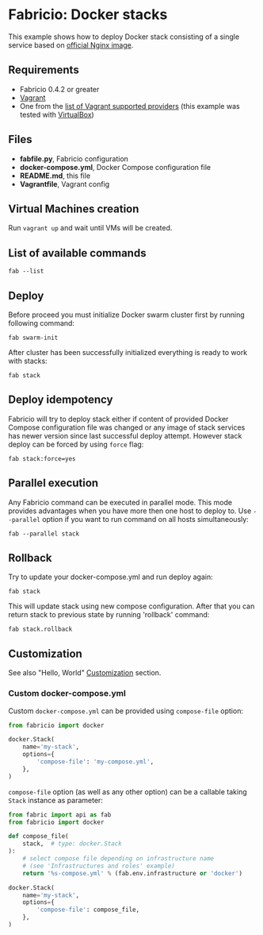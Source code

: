 # Fabricio: Docker stacks

This example shows how to deploy Docker stack consisting of a single service based on [official Nginx image](https://hub.docker.com/_/nginx/).

## Requirements
* Fabricio 0.4.2 or greater
* [Vagrant](https://www.vagrantup.com)
* One from the [list of Vagrant supported providers](https://www.vagrantup.com/docs/providers/) (this example was tested with [VirtualBox](https://www.virtualbox.org/))

## Files
* __fabfile.py__, Fabricio configuration
* __docker-compose.yml__, Docker Compose configuration file
* __README.md__, this file
* __Vagrantfile__, Vagrant config

## Virtual Machines creation

Run `vagrant up` and wait until VMs will be created.

## List of available commands

    fab --list

## Deploy

Before proceed you must initialize Docker swarm cluster first by running following command:

    fab swarm-init
    
After cluster has been successfully initialized everything is ready to work with stacks:

    fab stack
    
## Deploy idempotency

Fabricio will try to deploy stack either if content of provided Docker Compose configuration file was changed or any image of stack services has newer version since last successful deploy attempt. However stack deploy can be forced by using `force` flag:

    fab stack:force=yes
    
## Parallel execution

Any Fabricio command can be executed in parallel mode. This mode provides advantages when you have more then one host to deploy to. Use `--parallel` option if you want to run command on all hosts simultaneously:

    fab --parallel stack
    
## Rollback

Try to update your docker-compose.yml and run deploy again:

    fab stack
    
This will update stack using new compose configuration. After that you can return stack to previous state by running 'rollback' command:

    fab stack.rollback
    
## Customization

See also "Hello, World" [Customization](../../hello_world/#customization) section.

### Custom docker-compose.yml

Custom `docker-compose.yml` can be provided using `compose-file` option:

```python
from fabricio import docker

docker.Stack(
    name='my-stack', 
    options={
        'compose-file': 'my-compose.yml',
    },
)
```

`compose-file` option (as well as any other option) can be a callable taking `Stack` instance as parameter:

```python
from fabric import api as fab
from fabricio import docker

def compose_file(
    stack,  # type: docker.Stack
):
    # select compose file depending on infrastructure name
    # (see 'Infrastructures and roles' example)
    return '%s-compose.yml' % (fab.env.infrastructure or 'docker')

docker.Stack(
    name='my-stack', 
    options={
        'compose-file': compose_file,
    },
)
```
